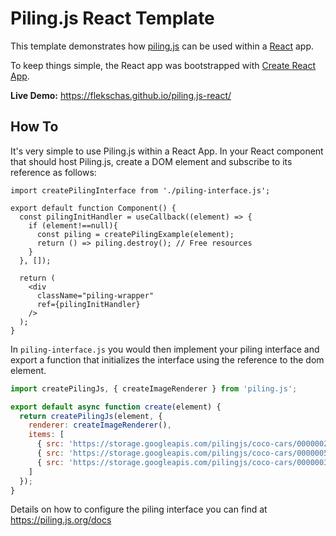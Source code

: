 # Piling.js React Template

This template demonstrates how [piling.js](https://github.com/flekschas/piling.js) can be used within a [React](https://reactjs.org/) app.

To keep things simple, the React app was bootstrapped with [Create React App](https://github.com/facebook/create-react-app).

**Live Demo:** https://flekschas.github.io/piling.js-react/

## How To

It's very simple to use Piling.js within a React App. In your React component that should host Piling.js, create a DOM element and subscribe to its reference as follows:

```JSX
import createPilingInterface from './piling-interface.js';

export default function Component() {
  const pilingInitHandler = useCallback((element) => {
    if (element!==null){
      const piling = createPilingExample(element);
      return () => piling.destroy(); // Free resources
    }
  }, []);

  return (
    <div
      className="piling-wrapper"
      ref={pilingInitHandler}
    />
  );
}
```

In `piling-interface.js` you would then implement your piling interface and export a function that initializes the interface using the reference to the dom element.

```javascript
import createPilingJs, { createImageRenderer } from 'piling.js';

export default async function create(element) {
  return createPilingJs(element, {
    renderer: createImageRenderer(),
    items: [
      { src: 'https://storage.googleapis.com/pilingjs/coco-cars/000000253413.jpg' },
      { src: 'https://storage.googleapis.com/pilingjs/coco-cars/000000533739.jpg' },
      { src: 'https://storage.googleapis.com/pilingjs/coco-cars/000000314530.jpg' }
    ]
  });
}
```

Details on how to configure the piling interface you can find at https://piling.js.org/docs
